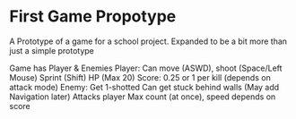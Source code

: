 # First Game Propotype
 
A Prototype of a game for a school project.
Expanded to be a bit more than just a simple prototype

Game has Player & Enemies
Player:
	Can move (ASWD), shoot (Space/Left Mouse)
	Sprint (Shift)
	HP (Max 20)
	Score: 0.25 or 1 per kill (depends on attack mode)
Enemy:
	Get 1-shotted
	Can get stuck behind walls (May add Navigation later)
	Attacks player
	Max count (at once), speed depends on score
